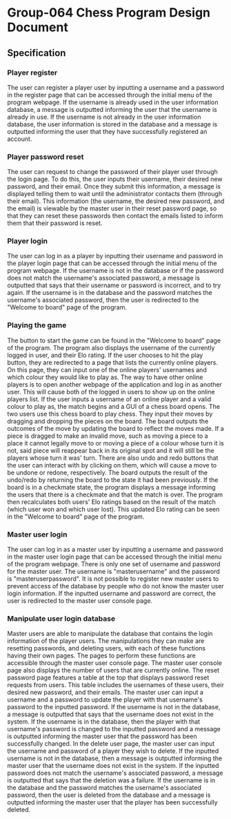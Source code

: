 # Group-064 Chess Program Design Document

## Specification
### Player register
The user can register a player user by inputting a username and a password in the register page that can be accessed through the initial menu of the program webpage. If the username is already used in the user information database, a message is outputted informing the user that the username is already in use. If the username is not already in the user information database, the user information is stored in the database and a message is outputted informing the user that they have successfully registered an account.
### Player password reset
The user can request to change the password of their player user through the login page. To do this, the user inputs their username, their desired new password, and their email. Once they submit this information, a message is displayed telling them to wait until the administrator contacts them (through their email). This information (the username, the desired new password, and the email) is viewable by the master user in their reset password page, so that they can reset these passwords then contact the emails listed to inform them that their password is reset.
### Player login
The user can log in as a player by inputting their username and password in the player login page that can be accessed through the initial menu of the program webpage. If the username is not in the database or if the password does not match the username's associated password, a message is outputted that says that their username or password is incorrect, and to try again. If the username is in the database and the password matches the username's associated password, then the user is redirected to the "Welcome to board" page of the program.
### Playing the game
The button to start the game can be found in the "Welcome to board" page of the program. The program also displays the username of the currently logged in user, and their Elo rating. If the user chooses to hit the play button, they are redirected to a page that lists the currently online players. On this page, they can input one of the online players' usernames and which colour they would like to play as. The way to have other online players is to open another webpage of the application and log in as another user. This will cause both of the logged in users to show up on the online players list. If the user inputs a username of an online player and a valid colour to play as, the match begins and a GUI of a chess board opens. The two users use this chess board to play chess. They input their moves by dragging and dropping the pieces on the board. The board outputs the outcomes of the move by updating the board to reflect the moves made. If a piece is dragged to make an invalid move, such as moving a piece to a place it cannot legally move to or moving a piece of a colour whose turn it is not, said piece will reappear back in its original spot and it will still be the players whose turn it was' turn. There are also undo and redo buttons that the user can interact with by clicking on them, which will cause a move to be undone or redone, respectively. The board outputs the result of the undo/redo by returning the board to the state it had been previously. If the board is in a checkmate state, the program displays a message informing the users that there is a checkmate and that the match is over. The program then recalculates both users' Elo ratings based on the result of the match (which user won and which user lost). This updated Elo rating can be seen in the "Welcome to board" page of the program.
### Master user login
The user can log in as a master user by inputting a username and password in the master user login page that can be accessed through the initial menu of the program webpage. There is only one set of username and password for the master user. The username is "masterusername" and the password is "masteruserpassword". It is not possible to register new master users to prevent access of the database by people who do not know the master user login information. If the inputted username and password are correct, the user is redirected to the master user console page. 
### Manipulate user login database
Master users are able to manipulate the database that contains the login information of the player users. The manipulations they can make are resetting passwords, and deleting users, with each of these functions having their own pages. The pages to perform these functions are accessible through the master user console page. The master user console page also displays the number of users that are currently online. 
The reset password page features a table at the top that displays password reset requests from users. This table includes the usernames of these users, their desired new password, and their emails. The master user can input a username and a password to update the player with that username's password to the inputted password. If the username is not in the database, a message is outputted that says that the username does not exist in the system. If the username is in the database, then the player with that username's password is changed to the inputted password and a message is outputted informing the master user that the password has been successfully changed. 
In the delete user page, the master user can input the username and password of a player they wish to delete. If the inputted username is not in the database, then a message is outputted informing the master user that the username does not exist in the system. If the inputted password does not match the username's associated password, a message is outputted that says that the deletion was a failure. If the username is in the database and the password matches the username's associated password, then the user is deleted from the database and a message is outputted informing the master user that the player has been successfully deleted.
